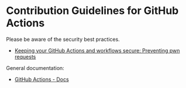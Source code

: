 <!--
@license EUPL-1.2
Copyright (c) 2021 Robbert Broersma
-->

# Contribution Guidelines for GitHub Actions

Please be aware of the security best practices.

- [Keeping your GitHub Actions and workflows secure: Preventing pwn requests](https://securitylab.github.com/research/github-actions-preventing-pwn-requests/)

General documentation:

- [GitHub Actions - Docs](https://docs.github.com/en/actions)
